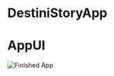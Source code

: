 # DestiniStoryApp

# AppUI

![Finished App](https://github.com/londonappbrewery/Images/blob/master/Destini.gif)
